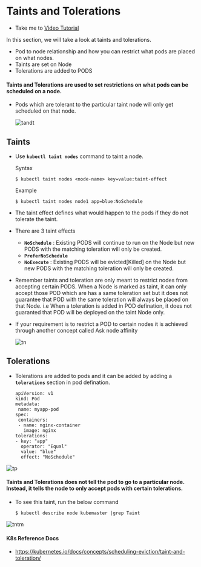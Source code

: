 # Taints and Tolerations
  - Take me to [Video Tutorial](https://kodekloud.com/courses/539883/lectures/10277934)
  
In this section, we will take a look at taints and tolerations.
- Pod to node relationship and how you can restrict what pods are placed on what nodes.
- Taints are set on Node
- Tolerations are added to PODS

#### Taints and Tolerations are used to set restrictions on what pods can be scheduled on a node. 
- Pods which are tolerant to the particular taint node will only get scheduled on that node.

  ![tandt](../../images/tandt.PNG)
  
## Taints
- Use **`kubectl taint nodes`** command to taint a node.

  Syntax
  ```
  $ kubectl taint nodes <node-name> key=value:taint-effect
  ```
 
  Example
  ```
  $ kubectl taint nodes node1 app=blue:NoSchedule
  ```
  
- The taint effect defines what would happen to the pods if they do not tolerate the taint.
- There are 3 taint effects
  - **`NoSchedule`** : Existing PODS will continue to run on the Node but new PODS with the matching toleration will only be created.
  - **`PreferNoSchedule`**
  - **`NoExecute`** : Existing PODS will be evicted[Killed] on the Node but new PODS with the matching toleration will only be created.
  
- Remember taints and toleration are only meant to restrict nodes from accepting certain PODS. When a Node is marked as taint, it can only accept those POD which are has a same toleration set but it does not guarantee that POD with the same toleration will always be placed on that Node. i.e When a toleration is added in POD defination, it does not guaranted that POD will be deployed on the taint Node only.

- If your requirement is to restrict a POD to certain nodes it is achieved through another concept called Ask node affinity

  
  ![tn](../../images/tn.PNG)
  
## Tolerations
   - Tolerations are added to pods and it can be added by adding a **`tolerations`** section in pod defination.
     ```
     apiVersion: v1
     kind: Pod
     metadata:
      name: myapp-pod
     spec:
      containers:
      - name: nginx-container
        image: nginx
     tolerations:
     - key: "app"
       operator: "Equal"
       value: "blue"
       effect: "NoSchedule"
     ```
    
  ![tp](../../images/tp.PNG)
    

#### Taints and Tolerations does not tell the pod to go to a particular node. Instead, it tells the node to only accept pods with certain tolerations.
- To see this taint, run the below command
  ```
  $ kubectl describe node kubemaster |grep Taint
  ```
 
 ![tntm](../../images/tntm.PNG)
  
     
#### K8s Reference Docs
- https://kubernetes.io/docs/concepts/scheduling-eviction/taint-and-toleration/

